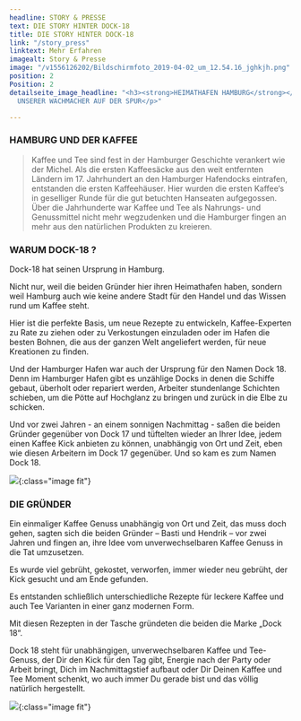 ```yaml
---
headline: STORY & PRESSE
text: DIE STORY HINTER DOCK-18
title: DIE STORY HINTER DOCK-18
link: "/story_press"
linktext: Mehr Erfahren
imagealt: Story & Presse
image: "/v1556126202/Bildschirmfoto_2019-04-02_um_12.54.16_jghkjh.png"
position: 2
Position: 2
detailseite_image_headline: "<h3><strong>HEIMATHAFEN HAMBURG</strong></h3><p>DER GESCHICHTE
  UNSERER WACHMACHER AUF DER SPUR</p>"

---
```

### **HAMBURG UND DER KAFFEE**

> Kaffee und Tee sind fest in der Hamburger Geschichte verankert wie der Michel. Als die ersten Kaffeesäcke aus den weit entfernten Ländern im 17. Jahrhundert an den Hamburger Hafendocks eintrafen, entstanden die ersten Kaffeehäuser. Hier wurden die ersten Kaffee‘s in geselliger Runde für die gut betuchten Hanseaten aufgegossen. Über die Jahrhunderte war Kaffee und Tee als Nahrungs- und Genussmittel nicht mehr wegzudenken und die Hamburger fingen an mehr aus den natürlichen Produkten zu kreieren.

### **WARUM DOCK-18 ?**

Dock-18 hat seinen Ursprung in Hamburg.

Nicht nur, weil die beiden Gründer hier ihren Heimathafen haben, sondern weil Hamburg auch wie keine andere Stadt für den Handel und das Wissen rund um Kaffee steht.

Hier ist die perfekte Basis, um neue Rezepte zu entwickeln, Kaffee-Experten zu Rate zu ziehen oder zu Verkostungen einzuladen oder im Hafen die besten Bohnen, die aus der ganzen Welt angeliefert werden, für neue Kreationen zu finden.

Und der Hamburger Hafen war auch der Ursprung für den Namen Dock 18. Denn im Hamburger Hafen gibt es unzählige Docks in denen die Schiffe gebaut, überholt oder repariert werden, Arbeiter stundenlange Schichten schieben, um die Pötte auf Hochglanz zu bringen und zurück in die Elbe zu schicken.

Und vor zwei Jahren - an einem sonnigen Nachmittag - saßen die beiden Gründer gegenüber von Dock 17 und tüftelten wieder an Ihrer Idee, jedem einen Kaffee Kick anbieten zu können, unabhängig von Ort und Zeit, eben wie diesen Arbeitern im Dock 17 gegenüber. Und so kam es zum Namen Dock 18.

![](https://res.cloudinary.com/dock18/image/upload/c_pad,w_960/v1556126201/Bildschirmfoto_2019-04-02_um_17.10.11_mg0dao.png){:class="image fit"}

### **DIE GRÜNDER**

Ein einmaliger Kaffee Genuss unabhängig von Ort und Zeit, das muss doch gehen, sagten sich die beiden Gründer – Basti und Hendrik – vor zwei Jahren und fingen an, ihre Idee vom unverwechselbaren Kaffee Genuss in die Tat umzusetzen.

Es wurde viel gebrüht, gekostet, verworfen, immer wieder neu gebrüht, der Kick gesucht und am Ende gefunden.

Es entstanden schließlich unterschiedliche Rezepte für leckere Kaffee und auch Tee Varianten in einer ganz modernen Form.

Mit diesen Rezepten in der Tasche gründeten die beiden die Marke „Dock 18“.

Dock 18 steht für unabhängigen, unverwechselbaren Kaffee und Tee-Genuss, der Dir den Kick für den Tag gibt, Energie nach der Party oder Arbeit bringt, Dich im Nachmittagstief aufbaut oder Dir Deinen Kaffee und Tee Moment schenkt, wo auch immer Du gerade bist und das völlig natürlich hergestellt.

![](https://res.cloudinary.com/dock18/image/upload/c_pad,w_960/v1557599374/Bildschirmfoto%202019-05-11%20um%2020.28.54.png){:class="image fit"}